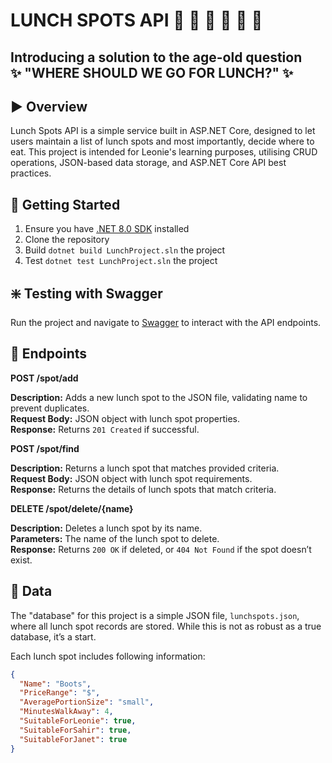 # LUNCH SPOTS API 🍔 🥗 🍕 🍛 🍣 🥤
## Introducing a solution to the age-old question <br> ✨ "WHERE SHOULD WE GO FOR LUNCH?" ✨

## ▶️ Overview
Lunch Spots API is a simple service built in ASP.NET Core, designed to let users maintain a list of lunch spots and most
importantly, decide where to eat. This project is intended for Leonie's learning purposes, utilising CRUD operations, 
JSON-based data storage, and ASP.NET Core API best practices.

## 🏁 Getting Started

1. Ensure you have [.NET 8.0 SDK](https://dotnet.microsoft.com/download/dotnet/8.0) installed
2. Clone the repository
3. Build `dotnet build LunchProject.sln` the project
4. Test `dotnet test LunchProject.sln` the project

## ❇️ Testing with Swagger

Run the project and navigate to [Swagger](http://localhost:5000/docs/index.html) to interact with the API endpoints.

## 📍 Endpoints

**POST /spot/add**

**Description:** Adds a new lunch spot to the JSON file, validating name to prevent duplicates.<br>
**Request Body:** JSON object with lunch spot properties.<br>
**Response:** Returns `201 Created` if successful.

**POST /spot/find**

**Description:** Returns a lunch spot that matches provided criteria.<br>
**Request Body:** JSON object with lunch spot requirements.<br>
**Response:** Returns the details of lunch spots that match criteria.

**DELETE /spot/delete/{name}**

**Description:** Deletes a lunch spot by its name.<br>
**Parameters:** The name of the lunch spot to delete.<br>
**Response:** Returns `200 OK` if deleted, or `404 Not Found` if the spot doesn’t exist.

## 💾 Data 

The "database" for this project is a simple JSON file, `lunchspots.json`, where all lunch spot records are stored. While 
this is not as robust as a true database, it’s a start.

Each lunch spot includes following information:
```json
{
  "Name": "Boots", 
  "PriceRange": "$",
  "AveragePortionSize": "small",
  "MinutesWalkAway": 4,
  "SuitableForLeonie": true,
  "SuitableForSahir": true,
  "SuitableForJanet": true
}
```
